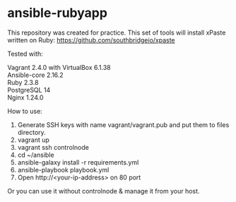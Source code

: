 # ansible-rubyapp
This repository was created for practice.
This set of tools will install xPaste written on Ruby: https://github.com/southbridgeio/xpaste

Tested with:

Vagrant 2.4.0 with VirtualBox 6.1.38<br />
Ansible-core 2.16.2<br />
Ruby 2.3.8<br />
PostgreSQL 14<br />
Nginx 1.24.0<br />

How to use:

1. Generate SSH keys with name vagrant/vagrant.pub and put them to files directory.
2. vagrant up
3. vagrant ssh controlnode
4. cd ~/ansible
5. ansible-galaxy install -r requirements.yml
6. ansible-playbook playbook.yml
7. Open http://\<your-ip-address\> on 80 port

Or you can use it without controlnode & manage it from your host.